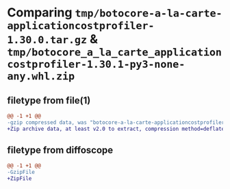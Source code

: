 # Comparing `tmp/botocore-a-la-carte-applicationcostprofiler-1.30.0.tar.gz` & `tmp/botocore_a_la_carte_applicationcostprofiler-1.30.1-py3-none-any.whl.zip`

## filetype from file(1)

```diff
@@ -1 +1 @@
-gzip compressed data, was "botocore-a-la-carte-applicationcostprofiler-1.30.0.tar", last modified: Tue Jul  4 01:44:14 2023, max compression
+Zip archive data, at least v2.0 to extract, compression method=deflate
```

## filetype from diffoscope

```diff
@@ -1 +1 @@
-GzipFile
+ZipFile
```

